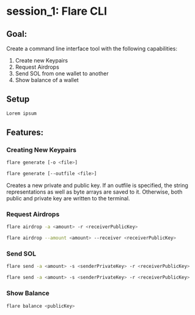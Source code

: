 # session_1: Flare CLI
## Goal:
Create a command line interface tool with the following capabilities:
1. Create new Keypairs
2. Request Airdrops
3. Send SOL from one wallet to another
4. Show balance of a wallet

## Setup
```bash
Lorem ipsum
```

## Features:
### Creating New Keypairs
```bash
flare generate [-o <file>]
```

```bash
flare generate [--outfile <file>]
```

Creates a new private and public key. If an outfile is specified, the string representations as well as byte arrays are saved to it. Otherwise, both public and private key are written to the terminal.

### Request Airdrops
```bash
flare airdrop -a <amount> -r <receiverPublicKey>
```

```bash
flare airdrop --amount <amount> --receiver <receiverPublicKey>
```

### Send SOL
```bash
flare send -a <amount> -s <senderPrivateKey> -r <receiverPublicKey>
```

```bash
flare send -a <amount> -s <senderPrivateKey> -r <receiverPublicKey>
```

### Show Balance
```bash
flare balance <publicKey>
```
